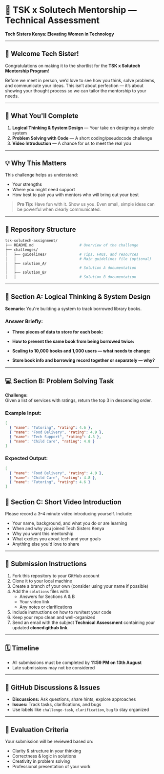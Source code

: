 # 🌟 TSK x Solutech Mentorship — Technical Assessment

**Tech Sisters Kenya: Elevating Women in Technology**

---

## 🎉 Welcome Tech Sister!

Congratulations on making it to the shortlist for the **TSK x Solutech Mentorship Program**!

Before we meet in person, we’d love to see how you think, solve problems, and communicate your ideas. This isn’t about perfection — it’s about showing your thought process so we can tailor the mentorship to your needs.

---

## 🧩 What You'll Complete

1. **Logical Thinking & System Design** — Your take on designing a simple system  
2. **Problem Solving with Code** — A short coding/pseudocode challenge  
3. **Video Introduction** — A chance for us to meet the real you  

---

## 💡 Why This Matters

This challenge helps us understand:
- Your strengths
- Where you might need support
- How best to pair you with mentors who will bring out your best

> **Pro Tip:** Have fun with it. Show us you. Even small, simple ideas can be powerful when clearly communicated.

---

## 📁 Repository Structure

```bash
tsk-solutech-assignment/
├── README.md                     # Overview of the challenge
├── challenges/
│   ├── guidelines/               # Tips, FAQs, and resources
│   │                             # Main guidelines file (optional)
│   ├── solution_A/
│   │                             # Solution A documentation
│   ├── solution_B/
│   │                             # Solution B documentation
```

---

## 🧠 Section A: Logical Thinking & System Design

**Scenario:** You're building a system to track borrowed library books.

### Answer Briefly:
- **Three pieces of data to store for each book:**
  

- **How to prevent the same book from being borrowed twice:**
  
- **Scaling to 10,000 books and 1,000 users — what needs to change:**


- **Store book info and borrowing record together or separately — why?**


---

## 💻 Section B: Problem Solving Task

**Challenge:**  
Given a list of services with ratings, return the top 3 in descending order.

### Example Input:
```json
[
  { "name": "Tutoring", "rating": 4.6 },
  { "name": "Food Delivery", "rating": 4.9 },
  { "name": "Tech Support", "rating": 4.3 },
  { "name": "Child Care", "rating": 4.8 }
]
```

### Expected Output:
```json
[
  { "name": "Food Delivery", "rating": 4.9 },
  { "name": "Child Care", "rating": 4.8 },
  { "name": "Tutoring", "rating": 4.6 }
]
```


## 🎥 Section C: Short Video Introduction

Please record a 3–4 minute video introducing yourself. Include:
- Your name, background, and what you do or are learning
- When and why you joined Tech Sisters Kenya
- Why you want this mentorship
- What excites you about tech and your goals
- Anything else you'd love to share



---

## 📌 Submission Instructions

1. Fork this repository to your GitHub account  
2. Clone it to your local machine
3. Create a branch of your own (consider using your name if possible)
4. Add the `solutions` files with:
   - Answers for Sections A & B
   - Your video link
   - Any notes or clarifications
5. Include instructions on how to run/test your code  
6. Keep your repo clean and well-organized
7. Send an email with the subject **Technical Assessment** containing your updated **cloned github link**.


---

## 🗓️ Timeline

- All submissions must be completed by **11:59 PM on 13th August**
- Late submissions may not be considered

---

## 🧵 GitHub Discussions & Issues

- **Discussions:** Ask questions, share hints, explore approaches  
- **Issues:** Track tasks, clarifications, and bugs  
- Use labels like `challenge-task`, `clarification`, `bug` to stay organized

---

## 🧠 Evaluation Criteria

Your submission will be reviewed based on:
- Clarity & structure in your thinking  
- Correctness & logic in solutions  
- Creativity in problem solving  
- Professional presentation of your work


